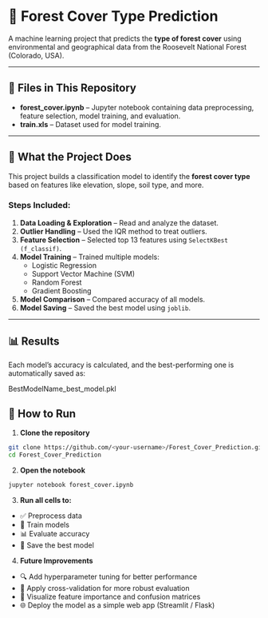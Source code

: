 # 🌲 Forest Cover Type Prediction

A machine learning project that predicts the **type of forest cover** using environmental and geographical data from the Roosevelt National Forest (Colorado, USA).

---

## 📁 Files in This Repository

- **forest_cover.ipynb** – Jupyter notebook containing data preprocessing, feature selection, model training, and evaluation.  
- **train.xls** – Dataset used for model training.  

---

## 🧠 What the Project Does

This project builds a classification model to identify the **forest cover type** based on features like elevation, slope, soil type, and more.  

### Steps Included:
1. **Data Loading & Exploration** – Read and analyze the dataset.  
2. **Outlier Handling** – Used the IQR method to treat outliers.  
3. **Feature Selection** – Selected top 13 features using `SelectKBest (f_classif)`.  
4. **Model Training** – Trained multiple models:
   - Logistic Regression  
   - Support Vector Machine (SVM)  
   - Random Forest  
   - Gradient Boosting  
5. **Model Comparison** – Compared accuracy of all models.  
6. **Model Saving** – Saved the best model using `joblib`.  

---

## 📊 Results

Each model’s accuracy is calculated, and the best-performing one is automatically saved as:

BestModelName_best_model.pkl

## 🚀 How to Run

1. **Clone the repository**
```bash
git clone https://github.com/<your-username>/Forest_Cover_Prediction.git
cd Forest_Cover_Prediction
```

2. **Open the notebook**
```bash
jupyter notebook forest_cover.ipynb
```

3. **Run all cells to:**
- ✅ Preprocess data
- 🤖 Train models
- 📊 Evaluate accuracy
- 💾 Save the best model

4. **Future Improvements**
- 🔍 Add hyperparameter tuning for better performance
- 🔁 Apply cross-validation for more robust evaluation
- 🌟 Visualize feature importance and confusion matrices
- 🌐 Deploy the model as a simple web app (Streamlit / Flask)

